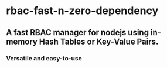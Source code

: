 # rbac-fast-n-zero-dependency

## A fast RBAC manager for nodejs using in-memory Hash Tables or Key-Value Pairs.
### Versatile and easy-to-use